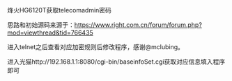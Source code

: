 烽火HG6120T获取telecomadmin密码

思路和初始源码来源于：https://www.right.com.cn/forum/forum.php?mod=viewthread&tid=766435

进入telnet之后查看对应加密规则后修改程序，感谢@mclubing。

进入光猫http://192.168.1.1:8080/cgi-bin/baseinfoSet.cgi获取对应信息填入程序即可
